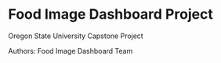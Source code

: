 # Food Image Dashboard Project

Oregon State University Capstone Project

Authors:
Food Image Dashboard Team

